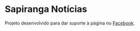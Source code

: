 # Sapiranga Notícias

Projeto desenvolvido para dar suporte à página no [Facebook](https://www.facebook.com/SapirangaNoticias/).
